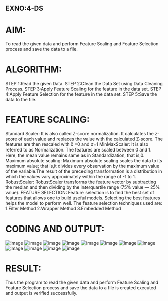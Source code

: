 ## EXNO:4-DS
# AIM:
To read the given data and perform Feature Scaling and Feature Selection process and save the data to a file.

# ALGORITHM:
STEP 1:Read the given Data. STEP 2:Clean the Data Set using Data Cleaning Process. STEP 3:Apply Feature Scaling for the feature in the data set. STEP 4:Apply Feature Selection for the feature in the data set. STEP 5:Save the data to the file.

# FEATURE SCALING:
Standard Scaler: It is also called Z-score normalization. It calculates the z-score of each value and replaces the value with the calculated Z-score. The features are then rescaled with x̄ =0 and σ=1
MinMaxScaler: It is also referred to as Normalization. The features are scaled between 0 and 1. Here, the mean value remains same as in Standardization, that is,0.
Maximum absolute scaling: Maximum absolute scaling scales the data to its maximum value; that is,it divides every observation by the maximum value of the variable.The result of the preceding transformation is a distribution in which the values vary approximately within the range of -1 to 1.
RobustScaler: RobustScaler transforms the feature vector by subtracting the median and then dividing by the interquartile range (75% value — 25% value).
FEATURE SELECTION:
Feature selection is to find the best set of features that allows one to build useful models. Selecting the best features helps the model to perform well. The feature selection techniques used are: 1.Filter Method 2.Wrapper Method 3.Embedded Method

# CODING AND OUTPUT:
![image](https://github.com/HariHaranLK/INTRO_TO_DS_LAB/assets/132996089/ff973f3f-67ff-4c42-917c-b95895201dd9)
![image](https://github.com/HariHaranLK/INTRO_TO_DS_LAB/assets/132996089/7abe645b-d97f-431e-84dc-5ae51b7261d5)
![image](https://github.com/HariHaranLK/INTRO_TO_DS_LAB/assets/132996089/a84a2c22-806b-41e5-9b2a-ed2f8e1b2325)
![image](https://github.com/HariHaranLK/INTRO_TO_DS_LAB/assets/132996089/c954c953-2ccb-40bb-8e07-b187dc7004ef)
![image](https://github.com/HariHaranLK/INTRO_TO_DS_LAB/assets/132996089/46af60d3-d1bb-4c2c-9833-431587164019)
![image](https://github.com/HariHaranLK/INTRO_TO_DS_LAB/assets/132996089/c7a46337-7321-4a61-8dda-00bb38c420e8)
![image](https://github.com/HariHaranLK/INTRO_TO_DS_LAB/assets/132996089/778eb3b6-6249-4e53-b5b5-af47515a43c6)
![image](https://github.com/HariHaranLK/INTRO_TO_DS_LAB/assets/132996089/c59b114f-9061-4f88-b38b-7b20f8180293)
![image](https://github.com/HariHaranLK/INTRO_TO_DS_LAB/assets/132996089/be8ec3e7-1490-4520-b6ae-6e00344ad551)
![image](https://github.com/HariHaranLK/INTRO_TO_DS_LAB/assets/132996089/26268351-1bbe-4321-bc3b-1c81ad94a7a8)
![image](https://github.com/HariHaranLK/INTRO_TO_DS_LAB/assets/132996089/0a870d73-734e-4e00-b7dd-ca7c916efaa9)
![image](https://github.com/HariHaranLK/INTRO_TO_DS_LAB/assets/132996089/0234f545-8104-48d7-8385-7ce133568a38)

# RESULT:
   Thus the program to read the given data and perform Feature Scaling and Feature Selection process and save the data to a file is created executed and output is verified successfully.
